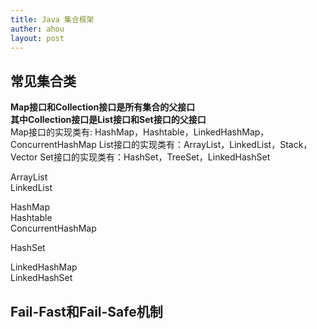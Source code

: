 ```yaml
---
title: Java 集合框架
auther: ahou
layout: post
---
```

## 常见集合类
**Map接口和Collection接口是所有集合的父接口  
其中Collection接口是List接口和Set接口的父接口**  
Map接口的实现类有: HashMap，Hashtable，LinkedHashMap，ConcurrentHashMap
List接口的实现类有：ArrayList，LinkedList，Stack，Vector
Set接口的实现类有：HashSet，TreeSet，LinkedHashSet


ArrayList  
LinkedList  

HashMap  
Hashtable  
ConcurrentHashMap  

HashSet  

LinkedHashMap  
LinkedHashSet  

## Fail-Fast和Fail-Safe机制